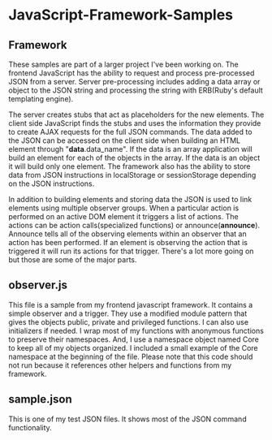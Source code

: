 JavaScript-Framework-Samples
============================

Framework
---------
These samples are part of a larger project I've been working on.
The frontend JavaScript has the ability to request and process pre-processed JSON from a server.
Server pre-processing includes adding a data array or object to the JSON string and
processing the string with ERB(Ruby's default templating engine).

The server creates stubs that act as placeholders for the new elements.
The client side JavaScript finds the stubs and uses the information they provide to create AJAX requests for the full JSON commands.
The data added to the JSON can be accessed on the client side when building an HTML element through "__data__.data_name".
If the data is an array application will build an element for each of the objects in the array.
If the data is an object it will build only one element.
The framework also has the ability to store data from JSON instructions in
localStorage or sessionStorage depending on the JSON instructions.

In addition to building elements and storing data the JSON is used to link elements using multiple observer groups.
When a particular action is performed on an active DOM element it triggers a list of actions.
The actions can be action calls(specialized functions) or announce(__announce__).
Announce tells all of the observing elements within an observer that an action has been performed.
If an element is observing the action that is triggered it will run its actions for that trigger.
There's a lot more going on but those are some of the major parts.

observer.js
-----------
This file is a sample from my frontend javascript framework. It contains a simple observer and a trigger.
They use a modified module pattern that gives the objects public, private and privileged functions.
I can also use initializers if needed. I wrap most of my functions with
anonymous functions to preserve their namespaces. And, I use a namespace object named
Core to keep all of my objects organized. I included a small example of the Core namespace at the beginning of the file.
Please note that this code should not run because it references other helpers and functions from my framework.

sample.json
-----------
This is one of my test JSON files. It shows most of the JSON command functionality.

